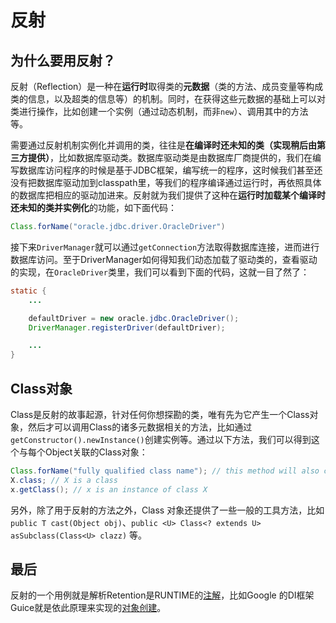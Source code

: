 # 反射

## 为什么要用反射？

反射（Reflection）是一种在**运行时**取得类的**元数据**（类的方法、成员变量等构成类的信息，以及超类的信息等）的机制。同时，在获得这些元数据的基础上可以对类进行操作，比如创建一个实例（通过动态机制，而非`new`）、调用其中的方法等。

需要通过反射机制实例化并调用的类，往往是**在编译时还未知的类（实现稍后由第三方提供）**，比如数据库驱动类。数据库驱动类是由数据库厂商提供的，我们在编写数据库访问程序的时候是基于JDBC框架，编写统一的程序，这时候我们甚至还没有把数据库驱动加到classpath里，等我们的程序编译通过运行时，再依照具体的数据库把相应的驱动加进来。反射就为我们提供了这种在**运行时加载某个编译时还未知的类并实例化**的功能，如下面代码：

```Java
Class.forName("oracle.jdbc.driver.OracleDriver")
```

接下来`DriverManager`就可以通过`getConnection`方法取得数据库连接，进而进行数据库访问。至于DriverManager如何得知我们动态加载了驱动类的，查看驱动的实现，在`OracleDriver`类里，我们可以看到下面的代码，这就一目了然了：

```Java
static {
    ...

    defaultDriver = new oracle.jdbc.OracleDriver();
    DriverManager.registerDriver(defaultDriver);

    ...
}
```

## Class对象

Class是反射的故事起源，针对任何你想探勘的类，唯有先为它产生一个Class对象，然后才可以调用Class的诸多元数据相关的方法，比如通过`getConstructor().newInstance()`创建实例等。通过以下方法，我们可以得到这个与每个Object关联的Class对象：

```Java
Class.forName("fully qualified class name"); // this method will also cause the class to be initialized
X.class; // X is a class
x.getClass(); // x is an instance of class X
```

另外，除了用于反射的方法之外，Class 对象还提供了一些一般的工具方法，比如  `public T cast(Object obj)`、`public <U> Class<? extends U> asSubclass(Class<U> clazz)` 等。

## 最后

反射的一个用例就是解析Retention是RUNTIME的[注解](Annotation.md)，比如Google 的DI框架Guice就是依此原理来实现的[对象创建](ObjectCreation.md)。
